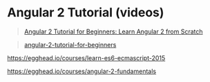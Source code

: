 # Angular 2 Tutorial (videos)

> [Angular 2 Tutorial for Beginners: Learn Angular 2 from Scratch](https://www.youtube.com/watch?v=_-CD_5YhJTA)

> [angular-2-tutorial-for-beginners](https://www.udemy.com/angular-2-tutorial-for-beginners/)


https://egghead.io/courses/learn-es6-ecmascript-2015

https://egghead.io/courses/angular-2-fundamentals